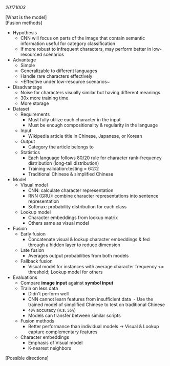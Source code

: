_20171003_

[What is the model]  
[Fusion methods]

- Hypothesis
  - CNN will focus on parts of the image that contain semantic information useful for category classification
  - If more robust to infrequent characters, may perform better in low-resourced scenarios
- Advantage
  - Simple
  - Generalizable to different languages
  - Handle rare characters effectively
  - ~Effective under low-resource scenarios~
- Disadvantage
  - Noise for characters visually similar but having different meanings
  - 30x more training time
  - More storage
- Dataset
  - Requirements
    - Must fully utilize each character in the input
    - Must be enough compositionality & regularity in the language
  - Input
    - Wikipedia article title in Chinese, Japanese, or Korean
  - Output
    - Category the article belongs to
  - Statistics
    - Each language follows 80/20 rule for character rank-frequency distribution (long-tail distribution)
    - Training:validation:testing = 6:2:2
    - Traditional Chinese & simplified Chinese
- Model
  - Visual model
    - CNN: calculate character representation
    - RNN (GRU): combine character representations into sentence representation
    - Softmax: probability distribution for each class
  - Lookup model
    - Character embeddings from lookup matrix
    - Others same as visual model
- Fusion
  - Early fusion
    - Concatenate visual & lookup character embeddings & fed through a hidden layer to reduce dimension
  - Late fusion
    - Averages output probabilities from both models
  - Fallback fusion
    - Visual model for instances with average character frequency <= threshold; Lookup model for others
- Evaluations
  - Compare __image input__ against __symbol input__
  - Train on less data
    - Didn't perform well
    - CNN cannot learn features from insufficient data
  - Use the trained model of simplified Chinese to test on traditional Chinese
    - `40%` accuracy (v.s. `55%`)
    - Models can transfer between similar scripts
  - Fusion methods
    - Better performance than individual models -> Visual & Lookup capture complementary features
  - Character embeddings
    - Emphasis of Visual model
    - K-nearest neighbors

[Possible directions]
